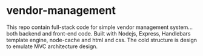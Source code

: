 # vendor-management
This repo contain full-stack code for simple vendor management system... both backend and front-end code. Built with Nodejs, Express, Handlebars template engine, node-cache and html and css. The cold structure is design to emulate MVC architecture design. 
